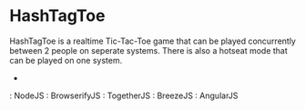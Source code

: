 # HashTagToe

HashTagToe is a realtime Tic-Tac-Toe game that can be played concurrently between 2 people on seperate systems. There is also a hotseat mode that can be played on one system.

-

: NodeJS
: BrowserifyJS
: TogetherJS
: BreezeJS
: AngularJS
